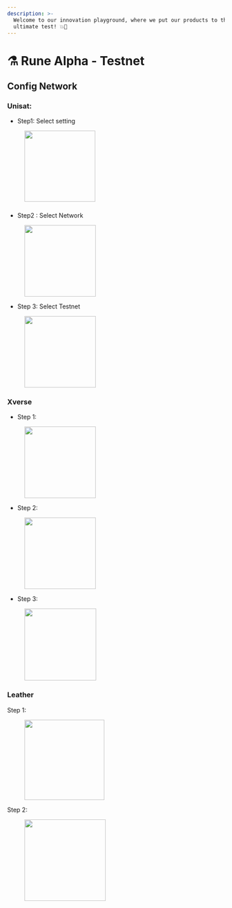 ```yaml
---
description: >-
  Welcome to our innovation playground, where we put our products to the
  ultimate test! 💥🔬
---
```


# ⚗️ Rune Alpha - Testnet

## Config Network

### Unisat:

* Step1: Select setting

<figure><img src="../.gitbook/assets/image (10).png" alt="" width="164"><figcaption></figcaption></figure>

###

* Step2 : Select Network&#x20;

<figure><img src="../.gitbook/assets/image (11).png" alt="" width="165"><figcaption></figcaption></figure>

* Step 3: Select Testnet

<figure><img src="../.gitbook/assets/image (12).png" alt="" width="165"><figcaption></figcaption></figure>

### Xverse

* Step 1:

<figure><img src="../.gitbook/assets/image (13).png" alt="" width="165"><figcaption></figcaption></figure>

* Step 2:

<figure><img src="../.gitbook/assets/image (14).png" alt="" width="165"><figcaption></figcaption></figure>

* Step 3:

<figure><img src="../.gitbook/assets/image (15).png" alt="" width="166"><figcaption></figcaption></figure>

### Leather

Step 1:

<figure><img src="../.gitbook/assets/image (16).png" alt="" width="185"><figcaption></figcaption></figure>

Step 2:

<figure><img src="../.gitbook/assets/image (17).png" alt="" width="188"><figcaption></figcaption></figure>



